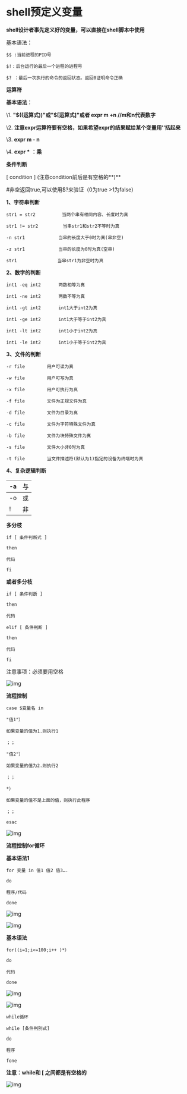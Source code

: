 # shell预定义变量

**shell设计者事先定义好的变量，可以直接在shell脚本中使用**

基本语法：

```
$$ :当前进程的PID号

$!：后台运行的最后一个进程的进程号

$? ：最后一次执行的命令的返回状态。返回0证明命令正确
```

 

**运算符**

**基本语法**：

\1.  **"$((运算式))"或"$[运算式]"或者 expr m +n //m和n代表数字**

\2.  **注意expr运算符要有空格，如果希望expr的结果赋给某个变量用’‘括起来**

\3.  **expr m - n**

\4.  **expr \*** **：乘**

 

 

**条件判断**

[ condition ] (注意condition前后是有空格的**)**

\#非空返回true,可以使用$?来验证（0为true >1为false）

**1、字符串判断**

```
str1 = str2　　　　　　当两个串有相同内容、长度时为真

str1 != str2　　　　　 当串str1和str2不等时为真

-n str1　　　　　　　 当串的长度大于0时为真(串非空)

-z str1　　　　　　　 当串的长度为0时为真(空串)

str1　　　　　　　　  当串str1为非空时为真
```



**2、数字的判断**

```
int1 -eq int2　　　　两数相等为真

int1 -ne int2　　　　两数不等为真

int1 -gt int2　　　　int1大于int2为真

int1 -ge int2　　　　int1大于等于int2为真

int1 -lt int2　　　　int1小于int2为真

int1 -le int2　　　　int1小于等于int2为真
```

 

**3、文件的判断**

```
-r file　　　　　用户可读为真

-w file　　　　　用户可写为真

-x file　　　　　用户可执行为真

-f file　　　　　文件为正规文件为真

-d file　　　　　文件为目录为真

-c file　　　　　文件为字符特殊文件为真

-b file　　　　　文件为块特殊文件为真

-s file　　　　　文件大小非0时为真

-t file　　　　　当文件描述符(默认为1)指定的设备为终端时为真
```

 

**4、复杂逻辑判断**

| -a   | 与   |
| ---- | ---- |
| -o   | 或   |
| !    | 非   |

 

 

**多分枝**

```shell
if [ 条件判断式 ]

then

代码

fi
```

 

**或者多分枝**

```shell
if [ 条件判断 ]

then

代码

elif [ 条件判断 ]

then

代码

fi
```

注意事项：必须要用空格

![img](https://s2.loli.net/2022/03/26/ObrJxS1HBEGohgv.jpg)

 

**流程控制**

```
case $变量名 in

"值1"）

如果变量的值为1.则执行1

；；

"值2"）

如果变量的值为2.则执行2

；；

*）

如果变量的值不是上面的值，则执行此程序

；；

esac
```

![img](https://s2.loli.net/2022/03/26/ZHdF4qpVU1QCMvi.jpg)

 

 

**流程控制for循环**

**基本语法1**

```
for 变量 in 值1 值2 值3….

do

程序/代码

done
```

![img](https://s2.loli.net/2022/03/26/RfcZJxlkAr59TGL.jpg)

![img](https://s2.loli.net/2022/03/26/VUaBzg2b79Q8Lqx.jpg)



**基本语法**

```
for((i=1;i<=100;i++ )*）

do

代码

done
```

 

![img](https://s2.loli.net/2022/03/26/xiEymIVeWvpHCJO.jpg)

 

![img](https://s2.loli.net/2022/03/26/w2kUzHjDxVny5eA.jpg)

```
while循环

while [条件判别式]

do

程序

fone
```

**注意：while和 [ 之间都是有空格的**

![img](https://s2.loli.net/2022/03/26/uQSJ1D9hMoqAyUa.jpg)

 

 
